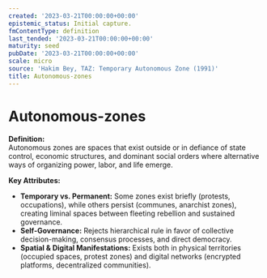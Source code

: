 ```yaml
---
created: '2023-03-21T00:00:00+00:00'
epistemic_status: Initial capture.
fmContentType: definition
last_tended: '2023-03-21T00:00:00+00:00'
maturity: seed
pubDate: '2023-03-21T00:00:00+00:00'
scale: micro
source: 'Hakim Bey, TAZ: Temporary Autonomous Zone (1991)'
title: Autonomous-zones
---
```


# Autonomous-zones

**Definition:**  
Autonomous zones are spaces that exist outside or in defiance of state control, economic structures, and dominant social orders where alternative ways of organizing power, labor, and life emerge.

**Key Attributes:**  
- **Temporary vs. Permanent:** Some zones exist briefly (protests, occupations), while others persist (communes, anarchist zones), creating liminal spaces between fleeting rebellion and sustained governance.  
- **Self-Governance:** Rejects hierarchical rule in favor of collective decision-making, consensus processes, and direct democracy.  
- **Spatial & Digital Manifestations:** Exists both in physical territories (occupied spaces, protest zones) and digital networks (encrypted platforms, decentralized communities).
